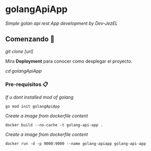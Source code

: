 # golangApiApp

_Simple golan api rest App development by Dev-JezEL_

## Comenzando 🚀

_git clone [url]_

Mira **Deployment** para conocer como desplegar el proyecto.

_cd golangApiApp_

### Pre-requisitos 📋

_If u dont installed mod of golang_

```
go mod init golangApiApp
```

_Create a image from dockerfile content_

```
docker build --no-cache -t golang-api-app .
```

_Create a image from dockerfile content_

```
docker run -d -p 9000:9000 --name golang-apiapp golang-api-app
```